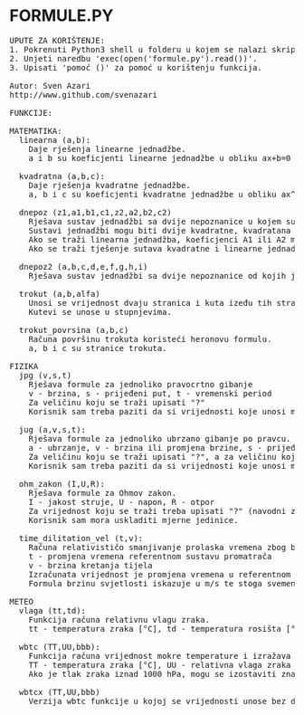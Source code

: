 # FORMULE.PY
<pre>
UPUTE ZA KORIŠTENJE:
1. Pokrenuti Python3 shell u folderu u kojem se nalazi skripta.
2. Unjeti naredbu 'exec(open('formule.py').read())'.
3. Upisati 'pomoć ()' za pomoć u korištenju funkcija.

Autor: Sven Azari
http://www.github.com/svenazari

FUNKCIJE:

MATEMATIKA:  
  linearna (a,b):  
    Daje rješenja linearne jednadžbe.  
    a i b su koeficjenti linearne jednadžbe u obliku ax+b=0  
    
  kvadratna (a,b,c):  
    Daje rješenja kvadratne jednadžbe.  
    a, b i c su koeficjenti kvadratne jednadžbe u obliku ax^2+bx+c=0  
    
  dnepoz (z1,a1,b1,c1,z2,a2,b2,c2)
    Rješava sustav jednadžbi sa dvije nepoznanice u kojem su jednadžbe formata Zy=Ax^2+Bx+C.
    Sustavi jednadžbi mogu biti dvije kvadratne, kvadratana i linarna ili dvije linearne.
    Ako se traži linearna jednadžba, koeficjenci A1 ili A2 moraju biti 0.
    Ako se traži tješenje sutava kvadratne i linearne jednadžbe, prva jednadžba mora biti kvadratna, a druga linearna (A1 ne smije biti 0, a A2 mora biti 0).
    
  dnepoz2 (a,b,c,d,e,f,g,h,i)
    Rješava sustav jednadžbi sa dvije nepoznanice od kojih je prva jednadžba kvadratna jednadžba u formatu Ax^2+By^2+Cxy+Dx+Ey+F=0, a druga jednadžba je linearna u formatu Gy=Hx+I.
    
  trokut (a,b,alfa)  
    Unosi se vrijednost dvaju stranica i kuta izeđu tih stranica, a funkcija računa vrijednosti treće stranice i preostala dva kuta te ispisuje sve vrijednosti.
    Kutevi se unose u stupnjevima. 
    
  trokut_povrsina (a,b,c)
    Računa površinu trokuta koristeći heronovu formulu.
    a, b i c su stranice trokuta.

FIZIKA
  jpg (v,s,t)
    Rješava formule za jednoliko pravocrtno gibanje
    v - brzina, s - prijeđeni put, t - vremenski period
    Za veličinu koju se traži upisati "?"
    Korisnik sam treba paziti da si vrijednosti koje unosi međusobno odgovaraju po mjernim jedinicama. 
    
  jug (a,v,s,t):  
    Rješava formule za jednoliko ubrzano gibanje po pravcu.  
    a - ubrzanje, v - brzina ili promjena brzine, s - prijeđeni put ili promjena prijeđenog puta, t - vremenski period  
    Za veličinu koju se traži upisati "?", a za veličinu koja je nepoznata ili nije potrebna upisati "/" (navodni znakovi su potrebni). NPR., ako se želi izračunati ubrzanje, a poznate su promjena brzine (npr. 2) i promjena vremena (npr. 4) treba upisati: jug ("?",2,"/",4)  
    Korisnik sam treba paziti da si vrijednosti koje unosi međusobno odgovaraju po mjernim jedinicama.  

  ohm_zakon (I,U,R):
    Rješava formule za Ohmov zakon.
    I - jakost struje, U - napon, R - otpor
    Za vrijednost koju se traži treba upisati "?" (navodni znakovi su potrebi). NPR., ako se želi izračunati napon, potrebno je upisati ohm_zakon (2,"?",5)
    Korisnik sam mora uskladiti mjerne jedinice.

  time_dilitation_vel (t,v):
    Računa relativističo smanjivanje prolaska vremena zbog brzine kretanja.
    t - promjena vremena referentnom sustavu promatrača
    v - brzina kretanja tijela
    Izračunata vrijednost je promjena vremena u referentnom sustavu tijela koje se kreće. Izračunata vrijednost bit će u sekundama (s).
    Formula brzinu svjetlosti iskazuje u m/s te stoga svemenski interval mora biti u s, a brzina kretanja tijela mora biti u m/s.

METEO
  vlaga (tt,td):
    Funkcija računa relativnu vlagu zraka.
    tt - temperatura zraka [°C], td - temperatura rosišta [°C]

  wbtc (TT,UU,bbb):
    Funkcija računa vrijednost mokre temperature i izražava ju u °C.
    TT - temperatura zraka [°C], UU - relativna vlaga zraka [°C], bbb - tlak zraka na razini postaje [hPa]
    Ako je tlak zraka iznad 1000 hPa, mogu se izostaviti znamenke tisućica i stotica.
    
  wbtcx (TT,UU,bbb)
    Verzija wbtc funkcije u kojoj se vrijednosti unose bez decimalne točke.
</pre>
